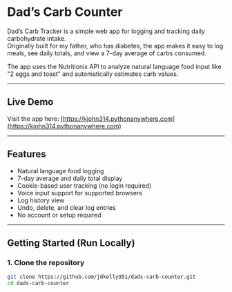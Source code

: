 # Dad’s Carb Counter

Dad’s Carb Tracker is a simple web app for logging and tracking daily carbohydrate intake.  
Originally built for my father, who has diabetes, the app makes it easy to log meals, see daily totals, and view a 7-day average of carbs consumed.

The app uses the Nutritionix API to analyze natural language food input like "2 eggs and toast" and automatically estimates carb values.

---

## Live Demo

Visit the app here: [https://kjohn314.pythonanywhere.com](https://kjohn314.pythonanywhere.com)

---

## Features

- Natural language food logging
- 7-day average and daily total display
- Cookie-based user tracking (no login required)
- Voice input support for supported browsers
- Log history view
- Undo, delete, and clear log entries
- No account or setup required

---

## Getting Started (Run Locally)

### 1. Clone the repository

```bash
git clone https://github.com/jdkelly951/dads-carb-counter.git
cd dads-carb-counter
